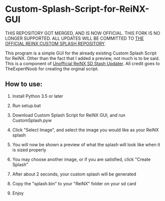 
# Custom-Splash-Script-for-ReiNX-GUI

THIS REPOSITORY GOT MERGED, AND IS NOW OFFICIAL. THIS FORK IS NO LONGER SUPPORTED. ALL UPDATES WILL BE COMMITTED TO [THE OFFICIAL REINX CUSTOM SPLASH REPOSITORY](https://github.com/TheExpertNoob/Custom-Splash-Script-for-ReiNX).

This program is a simple GUI for the already existing Custom Splash Script for ReiNX. Other than the fact that I added a preview, not much is to be said. This is a component of [Unofficial ReiNX SD Stash Updater](https://github.com/lunalik2/Unofficial-ReiNX-SD-Stash-Updater). All credit goes to TheExpertNoob for creating the orginal script.

## How to use:
1. Install Python 3.5 or later

2. Run setup.bat

3. Download Custom Splash Script for ReiNX GUI, and run CustomSplash.pyw

4. Click "Select Image", and select the image you would like as your ReiNX splash

5. You will now be shown a preview of what the splash will look like when it is sized properly

6. You may choose another image, or if you are satisfied, click "Create Splash"

7. After about 2 seconds, your custom splash will be generated

8. Copy the "splash.bin" to your "ReiNX" folder on your sd card

9. Enjoy
